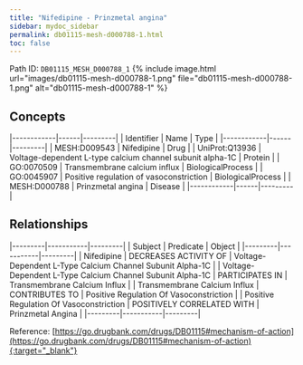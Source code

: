 ```yaml
---
title: "Nifedipine - Prinzmetal angina"
sidebar: mydoc_sidebar
permalink: db01115-mesh-d000788-1.html
toc: false 
---
```



Path ID: `DB01115_MESH_D000788_1`
{% include image.html url="images/db01115-mesh-d000788-1.png" file="db01115-mesh-d000788-1.png" alt="db01115-mesh-d000788-1" %}

## Concepts

|------------|------|---------|
| Identifier | Name | Type    |
|------------|------|---------|
| MESH:D009543 | Nifedipine | Drug |
| UniProt:Q13936 | Voltage-dependent L-type calcium channel subunit alpha-1C | Protein |
| GO:0070509 | Transmembrane calcium influx | BiologicalProcess |
| GO:0045907 | Positive regulation of vasoconstriction | BiologicalProcess |
| MESH:D000788 | Prinzmetal angina | Disease |
|------------|------|---------|

## Relationships

|---------|-----------|---------|
| Subject | Predicate | Object  |
|---------|-----------|---------|
| Nifedipine | DECREASES ACTIVITY OF | Voltage-Dependent L-Type Calcium Channel Subunit Alpha-1C |
| Voltage-Dependent L-Type Calcium Channel Subunit Alpha-1C | PARTICIPATES IN | Transmembrane Calcium Influx |
| Transmembrane Calcium Influx | CONTRIBUTES TO | Positive Regulation Of Vasoconstriction |
| Positive Regulation Of Vasoconstriction | POSITIVELY CORRELATED WITH | Prinzmetal Angina |
|---------|-----------|---------|

Reference: [https://go.drugbank.com/drugs/DB01115#mechanism-of-action](https://go.drugbank.com/drugs/DB01115#mechanism-of-action){:target="_blank"}